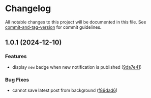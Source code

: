 # Changelog

All notable changes to this project will be documented in this file. See [commit-and-tag-version](https://github.com/absolute-version/commit-and-tag-version) for commit guidelines.

## 1.0.1 (2024-12-10)


### Features

* display `new` badge when new notification is published ([9da7e41](https://github.com/spicy-tomato/neutilities/commit/9da7e4132ed91dd23fccd43d03333845c96c3a44))


### Bug Fixes

* cannot save latest post from background ([f89dad6](https://github.com/spicy-tomato/neutilities/commit/f89dad64ce00ca27d8f1575ad5925ce0b9089a7f))

